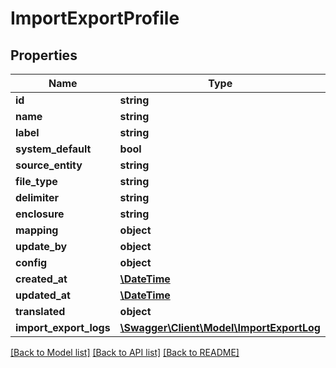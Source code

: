 # ImportExportProfile

## Properties
Name | Type | Description | Notes
------------ | ------------- | ------------- | -------------
**id** | **string** |  | [optional] 
**name** | **string** |  | [optional] 
**label** | **string** |  | 
**system_default** | **bool** |  | [optional] 
**source_entity** | **string** |  | 
**file_type** | **string** |  | 
**delimiter** | **string** |  | 
**enclosure** | **string** |  | 
**mapping** | **object** |  | [optional] 
**update_by** | **object** |  | [optional] 
**config** | **object** |  | [optional] 
**created_at** | [**\DateTime**](\DateTime.md) |  | 
**updated_at** | [**\DateTime**](\DateTime.md) |  | [optional] 
**translated** | **object** |  | [optional] 
**import_export_logs** | [**\Swagger\Client\Model\ImportExportLog**](ImportExportLog.md) |  | [optional] 

[[Back to Model list]](../../README.md#documentation-for-models) [[Back to API list]](../../README.md#documentation-for-api-endpoints) [[Back to README]](../../README.md)

